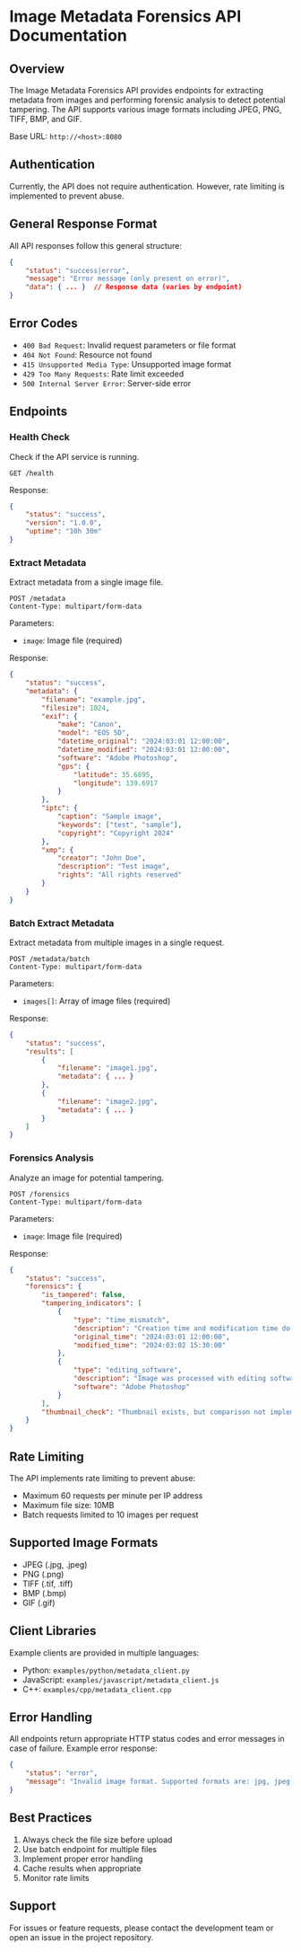 # Image Metadata Forensics API Documentation

## Overview

The Image Metadata Forensics API provides endpoints for extracting metadata from images and performing forensic analysis to detect potential tampering. The API supports various image formats including JPEG, PNG, TIFF, BMP, and GIF.

Base URL: `http://<host>:8080`

## Authentication

Currently, the API does not require authentication. However, rate limiting is implemented to prevent abuse.

## General Response Format

All API responses follow this general structure:

```json
{
    "status": "success|error",
    "message": "Error message (only present on error)",
    "data": { ... }  // Response data (varies by endpoint)
}
```

## Error Codes

- `400 Bad Request`: Invalid request parameters or file format
- `404 Not Found`: Resource not found
- `415 Unsupported Media Type`: Unsupported image format
- `429 Too Many Requests`: Rate limit exceeded
- `500 Internal Server Error`: Server-side error

## Endpoints

### Health Check

Check if the API service is running.

```
GET /health
```

Response:
```json
{
    "status": "success",
    "version": "1.0.0",
    "uptime": "10h 30m"
}
```

### Extract Metadata

Extract metadata from a single image file.

```
POST /metadata
Content-Type: multipart/form-data
```

Parameters:
- `image`: Image file (required)

Response:
```json
{
    "status": "success",
    "metadata": {
        "filename": "example.jpg",
        "filesize": 1024,
        "exif": {
            "make": "Canon",
            "model": "EOS 5D",
            "datetime_original": "2024:03:01 12:00:00",
            "datetime_modified": "2024:03:01 12:00:00",
            "software": "Adobe Photoshop",
            "gps": {
                "latitude": 35.6895,
                "longitude": 139.6917
            }
        },
        "iptc": {
            "caption": "Sample image",
            "keywords": ["test", "sample"],
            "copyright": "Copyright 2024"
        },
        "xmp": {
            "creator": "John Doe",
            "description": "Test image",
            "rights": "All rights reserved"
        }
    }
}
```

### Batch Extract Metadata

Extract metadata from multiple images in a single request.

```
POST /metadata/batch
Content-Type: multipart/form-data
```

Parameters:
- `images[]`: Array of image files (required)

Response:
```json
{
    "status": "success",
    "results": [
        {
            "filename": "image1.jpg",
            "metadata": { ... }
        },
        {
            "filename": "image2.jpg",
            "metadata": { ... }
        }
    ]
}
```

### Forensics Analysis

Analyze an image for potential tampering.

```
POST /forensics
Content-Type: multipart/form-data
```

Parameters:
- `image`: Image file (required)

Response:
```json
{
    "status": "success",
    "forensics": {
        "is_tampered": false,
        "tampering_indicators": [
            {
                "type": "time_mismatch",
                "description": "Creation time and modification time do not match",
                "original_time": "2024:03:01 12:00:00",
                "modified_time": "2024:03:02 15:30:00"
            },
            {
                "type": "editing_software",
                "description": "Image was processed with editing software",
                "software": "Adobe Photoshop"
            }
        ],
        "thumbnail_check": "Thumbnail exists, but comparison not implemented"
    }
}
```

## Rate Limiting

The API implements rate limiting to prevent abuse:
- Maximum 60 requests per minute per IP address
- Maximum file size: 10MB
- Batch requests limited to 10 images per request

## Supported Image Formats

- JPEG (.jpg, .jpeg)
- PNG (.png)
- TIFF (.tif, .tiff)
- BMP (.bmp)
- GIF (.gif)

## Client Libraries

Example clients are provided in multiple languages:
- Python: `examples/python/metadata_client.py`
- JavaScript: `examples/javascript/metadata_client.js`
- C++: `examples/cpp/metadata_client.cpp`

## Error Handling

All endpoints return appropriate HTTP status codes and error messages in case of failure. Example error response:

```json
{
    "status": "error",
    "message": "Invalid image format. Supported formats are: jpg, jpeg, png, tiff, bmp, gif"
}
```

## Best Practices

1. Always check the file size before upload
2. Use batch endpoint for multiple files
3. Implement proper error handling
4. Cache results when appropriate
5. Monitor rate limits

## Support

For issues or feature requests, please contact the development team or open an issue in the project repository. 
